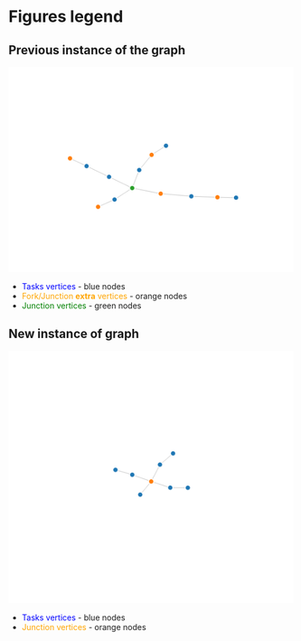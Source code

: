 # Figures legend

## Previous instance of the graph

![alt text](https://github.com/bionode/GSoC17/blob/master/imgs/previous.png "previous graph")

* <font color="blue">Tasks vertices</font> - blue nodes
* <font color="orange">Fork/Junction <b>extra</b> vertices</font> - orange nodes
* <font color="green">Junction vertices</font> - green nodes

## New instance of graph

![alt text](https://github.com/bionode/GSoC17/blob/master/imgs/new.png "new graph")

* <font color="blue">Tasks vertices</font> - blue nodes
* <font color="orange">Junction vertices</font> - orange nodes
